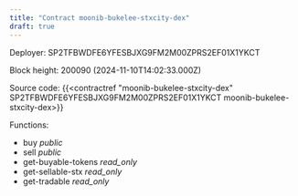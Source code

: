 ```yaml
---
title: "Contract moonib-bukelee-stxcity-dex"
draft: true
---
```

Deployer: SP2TFBWDFE6YFESBJXG9FM2M00ZPRS2EF01X1YKCT


 



Block height: 200090 (2024-11-10T14:02:33.000Z)

Source code: {{<contractref "moonib-bukelee-stxcity-dex" SP2TFBWDFE6YFESBJXG9FM2M00ZPRS2EF01X1YKCT moonib-bukelee-stxcity-dex>}}

Functions:

* buy _public_
* sell _public_
* get-buyable-tokens _read_only_
* get-sellable-stx _read_only_
* get-tradable _read_only_
